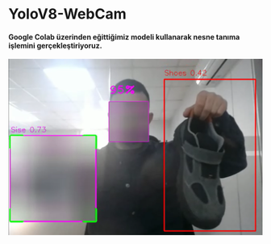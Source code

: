 # YoloV8-WebCam
#### Google Colab üzerinden eğittiğimiz modeli kullanarak nesne tanıma işlemini gerçekleştiriyoruz.

![alt text](https://github.com/Suleymanyldrm/YoloV8-WebCam/blob/master/Images/webcam_ss.png)
